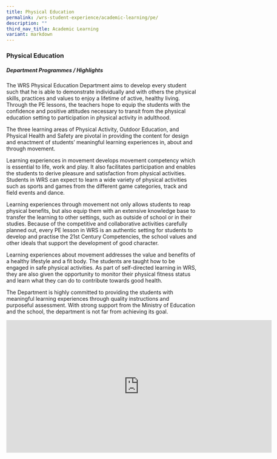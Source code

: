 ```yaml
---
title: Physical Education
permalink: /wrs-student-experience/academic-learning/pe/
description: ""
third_nav_title: Academic Learning
variant: markdown
---
```

### **Physical Education**
#####  **Department Programmes / Highlights**

The WRS Physical Education Department aims to develop every student such that he is able to demonstrate individually and with others the physical skills, practices and values to enjoy a lifetime of active, healthy living. Through the PE lessons, the teachers hope to equip the students with the confidence and positive attitudes necessary to transit from the physical education setting to participation in physical activity in adulthood.

The three learning areas of Physical Activity, Outdoor Education, and Physical Health and Safety are pivotal in providing the content for design and enactment of students’ meaningful learning experiences in, about and through movement.

Learning experiences in movement develops movement competency which is essential to life, work and play. It also facilitates participation and enables the students to derive pleasure and satisfaction from physical activities. Students in WRS can expect to learn a wide variety of physical activities such as sports and games from the different game categories, track and field events and dance.

Learning experiences through movement not only allows students to reap physical benefits, but also equip them with an extensive knowledge base to transfer the learning to other settings, such as outside of school or in their studies. Because of the competitive and collaborative activities carefully planned out, every PE lesson in WRS is an authentic setting for students to develop and practise the 21st Century Competencies, the school values and other ideals that support the development of good character.

Learning experiences about movement addresses the value and benefits of a healthy lifestyle and a fit body. The students are taught how to be engaged in safe physical activities. As part of self-directed learning in WRS, they are also given the opportunity to monitor their physical fitness status and learn what they can do to contribute towards good health.

The Department is highly committed to providing the students with meaningful learning experiences through quality instructions and purposeful assessment. With strong support from the Ministry of Education and the school, the department is not far from achieving its goal.

<iframe width="700" height="350" src="https://www.youtube.com/embed/iYSWKM1kbMo" title="PE" frameborder="0" allow="accelerometer; autoplay; clipboard-write; encrypted-media; gyroscope; picture-in-picture" allowfullscreen=""></iframe>